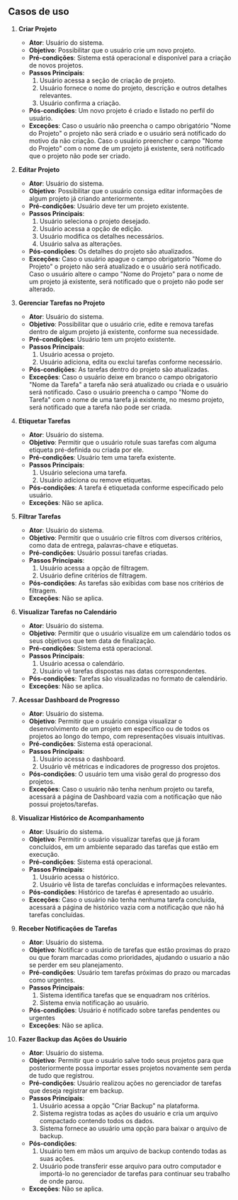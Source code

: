 ## Casos de uso


1) **Criar Projeto**
    - **Ator**: Usuário do sistema.
    - **Objetivo**: Possibilitar que o usuário crie um novo projeto. 
    - **Pré-condições**: Sistema está operacional e disponível para a criação de novos projetos.
    - **Passos Principais**:
        1. Usuário acessa a seção de criação de projeto.
        2. Usuário fornece o nome do projeto, descrição e outros detalhes relevantes.
        3. Usuário confirma a criação.
    - **Pós-condições**: Um novo projeto é criado e listado no perfil do usuário.
    - **Exceções**: Caso o usuário não preencha o campo obrigatório "Nome do Projeto" o projeto não será criado e o usuário será notificado do motivo da não criação. Caso o usuário preencher o campo "Nome do Projeto" com o nome de um projeto já existente, será notificado que o projeto não pode ser criado.  

2) **Editar Projeto**
    - **Ator**: Usuário do sistema.
    - **Objetivo**: Possibilitar que o usuário consiga editar informações de algum projeto já criando anteriormente. 
    - **Pré-condições**: Usuário deve ter um projeto existente.
    - **Passos Principais**:
        1. Usuário seleciona o projeto desejado.
        2. Usuário acessa a opção de edição.
        3. Usuário modifica os detalhes necessários.
        4. Usuário salva as alterações.
    - **Pós-condições**: Os detalhes do projeto são atualizados.
    - **Exceções**: Caso o usuário apague o campo obrigatorio "Nome do Projeto" o projeto não será atualizado e o usuário será notificado. Caso o usuário altere o campo "Nome do Projeto" para o nome de um projeto já existente, será notificado que o projeto não pode ser alterado. 

3) **Gerenciar Tarefas no Projeto**
    - **Ator**: Usuário do sistema.
    - **Objetivo**: Possibilitar que o usuário crie, edite e remova tarefas dentro de algum projeto já existente, conforme sua necessidade.
    - **Pré-condições**: Usuário tem um projeto existente.
    - **Passos Principais**:
        1. Usuário acessa o projeto.
        2. Usuário adiciona, edita ou exclui tarefas conforme necessário.
    - **Pós-condições**: As tarefas dentro do projeto são atualizadas.
    - **Exceções**: Caso o usuário deixe em branco o campo obrigatorio "Nome da Tarefa" a tarefa não será atualizado ou criada e o usuário será notificado. Caso o usuário preencha o campo "Nome do Tarefa" com o nome de uma tarefa já existente, no mesmo projeto, será notificado que a tarefa não pode ser criada. 


4) **Etiquetar Tarefas**
    - **Ator**: Usuário do sistema.
    - **Objetivo**: Permitir que o usuário rotule suas tarefas com alguma etiqueta pré-definida ou criada por ele. 
    - **Pré-condições**: Usuário tem uma tarefa existente.
    - **Passos Principais**:
        1. Usuário seleciona uma tarefa.
        2. Usuário adiciona ou remove etiquetas.
    - **Pós-condições**: A tarefa é etiquetada conforme especificado pelo usuário.
    - **Exceções**: Não se aplica.

5) **Filtrar Tarefas**
    - **Ator**: Usuário do sistema.
    - **Objetivo**: Permitir que o usuário crie filtros com diversos critérios, como data de entrega, palavras-chave e etiquetas.
    - **Pré-condições**: Usuário possui tarefas criadas.
    - **Passos Principais**:
        1. Usuário acessa a opção de filtragem.
        2. Usuário define critérios de filtragem.
    - **Pós-condições**: As tarefas são exibidas com base nos critérios de filtragem.
    - **Exceções**: Não se aplica.

6) **Visualizar Tarefas no Calendário**
    - **Ator**: Usuário do sistema.
    - **Objetivo**: Permitir que o usuário visualize em um calendário todos os seus objetivos que tem data de finalização.
    - **Pré-condições**: Sistema está operacional.
    - **Passos Principais**:
        1. Usuário acessa o calendário.
        2. Usuário vê tarefas dispostas nas datas correspondentes.
    - **Pós-condições**: Tarefas são visualizadas no formato de calendário.
    - **Exceções**: Não se aplica.

 7) **Acessar Dashboard de Progresso**
    - **Ator**: Usuário do sistema.
    - **Objetivo**: Permitir que o usuário consiga visualizar o desenvolvimento de um projeto em específico ou de todos os projetos ao longo do tempo, com representações visuais intuitivas.
    - **Pré-condições**: Sistema está operacional.
    - **Passos Principais**:
        1. Usuário acessa o dashboard.
        2. Usuário vê métricas e indicadores de progresso dos projetos.
    - **Pós-condições**: O usuário tem uma visão geral do progresso dos projetos.
    - **Exceções**: Caso o usuário não tenha nenhum projeto ou tarefa, acessará a página de Dashboard vazia com a notificação que não possui projetos/tarefas. 

8) **Visualizar Histórico de Acompanhamento**
    - **Ator**: Usuário do sistema.
    - **Objetivo**: Permitir o usuário visualizar tarefas que já foram concluídos, em um ambiente separado das tarefas que estão em execução. 
    - **Pré-condições**: Sistema está operacional.
    - **Passos Principais**:
        1. Usuário acessa o histórico.
        2. Usuário vê lista de tarefas concluídas e informações relevantes.
    - **Pós-condições**: Histórico de tarefas é apresentado ao usuário.
    - **Exceções**: Caso o usuário não tenha nenhuma tarefa concluída, acessará a página de histórico vazia com a notificação que não há tarefas concluídas. 

9) **Receber Notificações de Tarefas**
    - **Ator**: Usuário do sistema.
    - **Objetivo**: Notificar o usuário de tarefas que estão proximas do prazo ou que foram marcadas como prioridades, ajudando o usuario a não se perder em seu planejamento. 
    - **Pré-condições**: Usuário tem tarefas próximas do prazo ou marcadas como urgentes.
    - **Passos Principais**:
	  1. Sistema identifica tarefas que se enquadram nos critérios.
	  2. Sistema envia notificação ao usuário.
    - **Pós-condições**: Usuário é notificado sobre tarefas pendentes ou urgentes
    - **Exceções**: Não se aplica. 

10) **Fazer Backup das Ações do Usuário**
    - **Ator**: Usuário do sistema.
    - **Objetivo**: Permitir que o usuário salve todo seus projetos para que posteriormente possa importar esses projetos novamente sem perda de tudo que registrou. 
    - **Pré-condições**: Usuário realizou ações no gerenciador de tarefas que deseja registrar em backup.
    - **Passos Principais**:
		1. Usuário acessa a opção "Criar Backup" na plataforma.
		2. Sistema registra todas as ações do usuário e cria um arquivo compactado contendo todos os dados.
		3. Sistema fornece ao usuário uma opção para baixar o arquivo de backup.
    - **Pós-condições**:
		1. Usuário tem em mãos um arquivo de backup contendo todas as suas ações.
		2. Usuário pode transferir esse arquivo para outro computador e importá-lo no gerenciador de tarefas para continuar seu trabalho de onde parou.
    - **Exceções**: Não se aplica.
